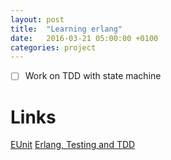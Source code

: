 ```yaml
---
layout: post
title:  "Learning erlang"
date:   2016-03-21 05:00:00 +0100
categories: project
---
```


- [ ] Work on TDD with state machine

# Links

[EUnit](http://erlang.org/doc/apps/eunit/chapter.html)
[Erlang, Testing and TDD](https://erlcode.wordpress.com)
